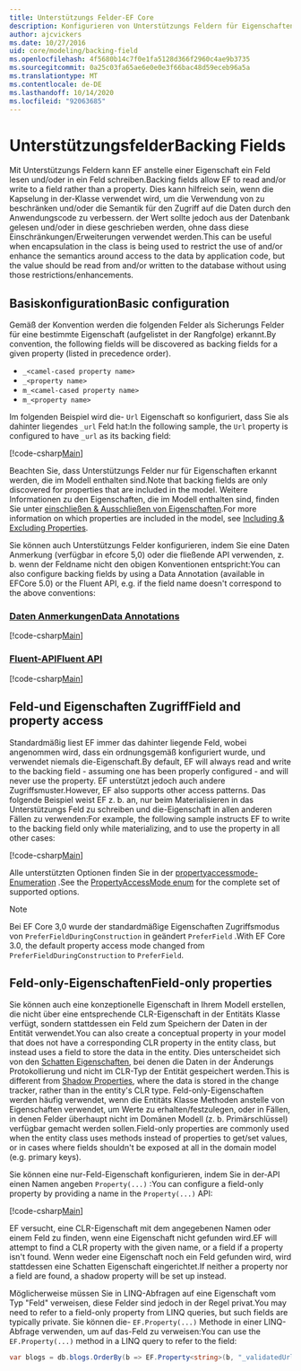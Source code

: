 ```yaml
---
title: Unterstützungs Felder-EF Core
description: Konfigurieren von Unterstützungs Feldern für Eigenschaften in einem Entity Framework Core Modell
author: ajcvickers
ms.date: 10/27/2016
uid: core/modeling/backing-field
ms.openlocfilehash: 4f5680b14c7f0e1fa5128d366f2960c4ae9b3735
ms.sourcegitcommit: 0a25c03fa65ae6e0e0e3f66bac48d59eceb96a5a
ms.translationtype: MT
ms.contentlocale: de-DE
ms.lasthandoff: 10/14/2020
ms.locfileid: "92063685"
---
```

# <a name="backing-fields"></a><span data-ttu-id="0eaeb-103">Unterstützungsfelder</span><span class="sxs-lookup"><span data-stu-id="0eaeb-103">Backing Fields</span></span>

<span data-ttu-id="0eaeb-104">Mit Unterstützungs Feldern kann EF anstelle einer Eigenschaft ein Feld lesen und/oder in ein Feld schreiben.</span><span class="sxs-lookup"><span data-stu-id="0eaeb-104">Backing fields allow EF to read and/or write to a field rather than a property.</span></span> <span data-ttu-id="0eaeb-105">Dies kann hilfreich sein, wenn die Kapselung in der-Klasse verwendet wird, um die Verwendung von zu beschränken und/oder die Semantik für den Zugriff auf die Daten durch den Anwendungscode zu verbessern. der Wert sollte jedoch aus der Datenbank gelesen und/oder in diese geschrieben werden, ohne dass diese Einschränkungen/Erweiterungen verwendet werden.</span><span class="sxs-lookup"><span data-stu-id="0eaeb-105">This can be useful when encapsulation in the class is being used to restrict the use of and/or enhance the semantics around access to the data by application code, but the value should be read from and/or written to the database without using those restrictions/enhancements.</span></span>

## <a name="basic-configuration"></a><span data-ttu-id="0eaeb-106">Basiskonfiguration</span><span class="sxs-lookup"><span data-stu-id="0eaeb-106">Basic configuration</span></span>

<span data-ttu-id="0eaeb-107">Gemäß der Konvention werden die folgenden Felder als Sicherungs Felder für eine bestimmte Eigenschaft (aufgelistet in der Rangfolge) erkannt.</span><span class="sxs-lookup"><span data-stu-id="0eaeb-107">By convention, the following fields will be discovered as backing fields for a given property (listed in precedence order).</span></span>

* `_<camel-cased property name>`
* `_<property name>`
* `m_<camel-cased property name>`
* `m_<property name>`

<span data-ttu-id="0eaeb-108">Im folgenden Beispiel wird die- `Url` Eigenschaft so konfiguriert, dass Sie als dahinter liegendes `_url` Feld hat:</span><span class="sxs-lookup"><span data-stu-id="0eaeb-108">In the following sample, the `Url` property is configured to have `_url` as its backing field:</span></span>

[!code-csharp[Main](../../../samples/core/Modeling/Conventions/BackingField.cs#Sample)]

<span data-ttu-id="0eaeb-109">Beachten Sie, dass Unterstützungs Felder nur für Eigenschaften erkannt werden, die im Modell enthalten sind.</span><span class="sxs-lookup"><span data-stu-id="0eaeb-109">Note that backing fields are only discovered for properties that are included in the model.</span></span> <span data-ttu-id="0eaeb-110">Weitere Informationen zu den Eigenschaften, die im Modell enthalten sind, finden Sie unter [einschließen & Ausschließen von Eigenschaften](xref:core/modeling/entity-properties).</span><span class="sxs-lookup"><span data-stu-id="0eaeb-110">For more information on which properties are included in the model, see [Including & Excluding Properties](xref:core/modeling/entity-properties).</span></span>

<span data-ttu-id="0eaeb-111">Sie können auch Unterstützungs Felder konfigurieren, indem Sie eine Daten Anmerkung (verfügbar in efcore 5,0) oder die fließende API verwenden, z. b. wenn der Feldname nicht den obigen Konventionen entspricht:</span><span class="sxs-lookup"><span data-stu-id="0eaeb-111">You can also configure backing fields by using a Data Annotation (available in EFCore 5.0) or the Fluent API, e.g. if the field name doesn't correspond to the above conventions:</span></span>

### <a name="data-annotations"></a>[<span data-ttu-id="0eaeb-112">Daten Anmerkungen</span><span class="sxs-lookup"><span data-stu-id="0eaeb-112">Data Annotations</span></span>](#tab/data-annotations)

[!code-csharp[Main](../../../samples/core/Modeling/DataAnnotations/BackingField.cs?name=BackingField&highlight=7)]

### <a name="fluent-api"></a>[<span data-ttu-id="0eaeb-113">Fluent-API</span><span class="sxs-lookup"><span data-stu-id="0eaeb-113">Fluent API</span></span>](#tab/fluent-api)

[!code-csharp[Main](../../../samples/core/Modeling/FluentAPI/BackingField.cs?name=BackingField&highlight=5)]

## <a name="field-and-property-access"></a><span data-ttu-id="0eaeb-114">Feld-und Eigenschaften Zugriff</span><span class="sxs-lookup"><span data-stu-id="0eaeb-114">Field and property access</span></span>

<span data-ttu-id="0eaeb-115">Standardmäßig liest EF immer das dahinter liegende Feld, wobei angenommen wird, dass ein ordnungsgemäß konfiguriert wurde, und verwendet niemals die-Eigenschaft.</span><span class="sxs-lookup"><span data-stu-id="0eaeb-115">By default, EF will always read and write to the backing field - assuming one has been properly configured - and will never use the property.</span></span> <span data-ttu-id="0eaeb-116">EF unterstützt jedoch auch andere Zugriffsmuster.</span><span class="sxs-lookup"><span data-stu-id="0eaeb-116">However, EF also supports other access patterns.</span></span> <span data-ttu-id="0eaeb-117">Das folgende Beispiel weist EF z. b. an, nur beim Materialisieren in das Unterstützungs Feld zu schreiben und die-Eigenschaft in allen anderen Fällen zu verwenden:</span><span class="sxs-lookup"><span data-stu-id="0eaeb-117">For example, the following sample instructs EF to write to the backing field only while materializing, and to use the property in all other cases:</span></span>

[!code-csharp[Main](../../../samples/core/Modeling/FluentAPI/BackingFieldAccessMode.cs?name=BackingFieldAccessMode&highlight=6)]

<span data-ttu-id="0eaeb-118">Alle unterstützten Optionen finden Sie in der [propertyaccessmode-Enumeration](/dotnet/api/microsoft.entityframeworkcore.propertyaccessmode) .</span><span class="sxs-lookup"><span data-stu-id="0eaeb-118">See the [PropertyAccessMode enum](/dotnet/api/microsoft.entityframeworkcore.propertyaccessmode) for the complete set of supported options.</span></span>

> [!NOTE]
> <span data-ttu-id="0eaeb-119">Bei EF Core 3,0 wurde der standardmäßige Eigenschaften Zugriffsmodus von `PreferFieldDuringConstruction` in geändert `PreferField` .</span><span class="sxs-lookup"><span data-stu-id="0eaeb-119">With EF Core 3.0, the default property access mode changed from `PreferFieldDuringConstruction` to `PreferField`.</span></span>

## <a name="field-only-properties"></a><span data-ttu-id="0eaeb-120">Feld-only-Eigenschaften</span><span class="sxs-lookup"><span data-stu-id="0eaeb-120">Field-only properties</span></span>

<span data-ttu-id="0eaeb-121">Sie können auch eine konzeptionelle Eigenschaft in Ihrem Modell erstellen, die nicht über eine entsprechende CLR-Eigenschaft in der Entitäts Klasse verfügt, sondern stattdessen ein Feld zum Speichern der Daten in der Entität verwendet.</span><span class="sxs-lookup"><span data-stu-id="0eaeb-121">You can also create a conceptual property in your model that does not have a corresponding CLR property in the entity class, but instead uses a field to store the data in the entity.</span></span> <span data-ttu-id="0eaeb-122">Dies unterscheidet sich von den [Schatten Eigenschaften](xref:core/modeling/shadow-properties), bei denen die Daten in der Änderungs Protokollierung und nicht im CLR-Typ der Entität gespeichert werden.</span><span class="sxs-lookup"><span data-stu-id="0eaeb-122">This is different from [Shadow Properties](xref:core/modeling/shadow-properties), where the data is stored in the change tracker, rather than in the entity's CLR type.</span></span> <span data-ttu-id="0eaeb-123">Feld-only-Eigenschaften werden häufig verwendet, wenn die Entitäts Klasse Methoden anstelle von Eigenschaften verwendet, um Werte zu erhalten/festzulegen, oder in Fällen, in denen Felder überhaupt nicht im Domänen Modell (z. b. Primärschlüssel) verfügbar gemacht werden sollen.</span><span class="sxs-lookup"><span data-stu-id="0eaeb-123">Field-only properties are commonly used when the entity class uses methods instead of properties to get/set values, or in cases where fields shouldn't be exposed at all in the domain model (e.g. primary keys).</span></span>

<span data-ttu-id="0eaeb-124">Sie können eine nur-Feld-Eigenschaft konfigurieren, indem Sie in der-API einen Namen angeben `Property(...)` :</span><span class="sxs-lookup"><span data-stu-id="0eaeb-124">You can configure a field-only property by providing a name in the `Property(...)` API:</span></span>

[!code-csharp[Main](../../../samples/core/Modeling/FluentAPI/BackingFieldNoProperty.cs#Sample)]

<span data-ttu-id="0eaeb-125">EF versucht, eine CLR-Eigenschaft mit dem angegebenen Namen oder einem Feld zu finden, wenn eine Eigenschaft nicht gefunden wird.</span><span class="sxs-lookup"><span data-stu-id="0eaeb-125">EF will attempt to find a CLR property with the given name, or a field if a property isn't found.</span></span> <span data-ttu-id="0eaeb-126">Wenn weder eine Eigenschaft noch ein Feld gefunden wird, wird stattdessen eine Schatten Eigenschaft eingerichtet.</span><span class="sxs-lookup"><span data-stu-id="0eaeb-126">If neither a property nor a field are found, a shadow property will be set up instead.</span></span>

<span data-ttu-id="0eaeb-127">Möglicherweise müssen Sie in LINQ-Abfragen auf eine Eigenschaft vom Typ "Feld" verweisen, diese Felder sind jedoch in der Regel privat.</span><span class="sxs-lookup"><span data-stu-id="0eaeb-127">You may need to refer to a field-only property from LINQ queries, but such fields are typically private.</span></span> <span data-ttu-id="0eaeb-128">Sie können die- `EF.Property(...)` Methode in einer LINQ-Abfrage verwenden, um auf das-Feld zu verweisen:</span><span class="sxs-lookup"><span data-stu-id="0eaeb-128">You can use the `EF.Property(...)` method in a LINQ query to refer to the field:</span></span>

```csharp
var blogs = db.blogs.OrderBy(b => EF.Property<string>(b, "_validatedUrl"));
```
